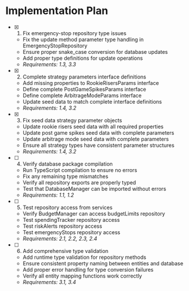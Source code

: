 # Implementation Plan

- [x] 1. Fix emergency-stop repository type issues
  - Fix the update method parameter type handling in EmergencyStopRepository
  - Ensure proper snake_case conversion for database updates
  - Add proper type definitions for update operations
  - _Requirements: 1.3, 3.3_

- [x] 2. Complete strategy parameters interface definitions

  - Add missing properties to RookieRisersParams interface
  - Define complete PostGameSpikesParams interface
  - Define complete ArbitrageModeParams interface
  - Update seed data to match complete interface definitions
  - _Requirements: 1.4, 3.2_

- [x] 3. Fix seed data strategy parameter objects





  - Update rookie risers seed data with all required properties
  - Update post game spikes seed data with complete parameters
  - Update arbitrage mode seed data with complete parameters
  - Ensure all strategy types have consistent parameter structures
  - _Requirements: 1.4, 3.2_

- [ ] 4. Verify database package compilation
  - Run TypeScript compilation to ensure no errors
  - Fix any remaining type mismatches
  - Verify all repository exports are properly typed
  - Test that DatabaseManager can be imported without errors
  - _Requirements: 1.1, 1.2_

- [ ] 5. Test repository access from services
  - Verify BudgetManager can access budgetLimits repository
  - Test spendingTracker repository access
  - Test riskAlerts repository access
  - Test emergencyStops repository access
  - _Requirements: 2.1, 2.2, 2.3, 2.4_

- [ ] 6. Add comprehensive type validation
  - Add runtime type validation for repository methods
  - Ensure consistent property naming between entities and database
  - Add proper error handling for type conversion failures
  - Verify all entity mapping functions work correctly
  - _Requirements: 3.1, 3.4_